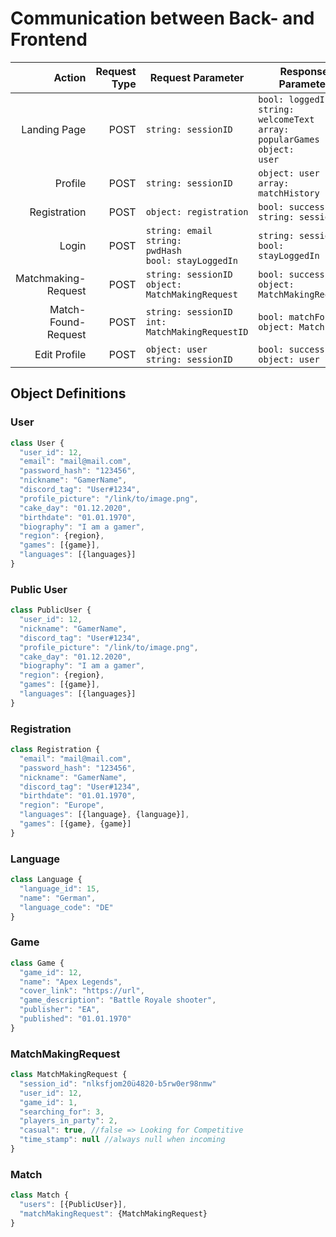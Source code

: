 # Communication between Back- and Frontend

|Action|Request Type|Request Parameter|Response Parameter|
|---:|---:|---|---|
|Landing Page|POST|<code>string: sessionID</code>|<code>bool: loggedIn</code> <br> <code>string: welcomeText</code><br><code>array: popularGames</code><br><code>object: user</code>|
|Profile|POST|<code>string: sessionID</code>|<code>object: user</code><br><code>array: matchHistory</code>
|Registration|POST|<code>object: registration</code>|<code>bool: successful</code><br><code>string: sessionID</code>
|Login|POST|<code>string: email</code><br><code>string: pwdHash</code><br><code>bool: stayLoggedIn</code>|<code>string: sessionID</code><br><code>bool: stayLoggedIn</code>
|Matchmaking- <br> Request|POST|<code>string: sessionID</code><br><code>object: MatchMakingRequest|<code>bool: successful</code><br><code>object: MatchMakingRequest</code>
|Match-Found- <br> Request|POST|<code>string: sessionID</code><br><code>int: MatchMakingRequestID|<code>bool: matchFound</code><br><code>object: Match</code>
|Edit Profile|POST|<code>object: user</code><br><code>string: sessionID</code>|<code>bool: successful</code><br><code>object: user</code>

## Object Definitions
### User
```javascript
class User {
  "user_id": 12,
  "email": "mail@mail.com",
  "password_hash": "123456",
  "nickname": "GamerName",
  "discord_tag": "User#1234",
  "profile_picture": "/link/to/image.png",
  "cake_day": "01.12.2020",
  "birthdate": "01.01.1970",
  "biography": "I am a gamer",
  "region": {region},
  "games": [{game}],
  "languages": [{languages}]
}
```

### Public User
```javascript
class PublicUser {
  "user_id": 12,
  "nickname": "GamerName",
  "discord_tag": "User#1234",
  "profile_picture": "/link/to/image.png",
  "cake_day": "01.12.2020",
  "biography": "I am a gamer",
  "region": {region},
  "games": [{game}],
  "languages": [{languages}]
}
```

### Registration
```javascript
class Registration {
  "email": "mail@mail.com",
  "password_hash": "123456",
  "nickname": "GamerName",
  "discord_tag": "User#1234",
  "birthdate": "01.01.1970",
  "region": "Europe",
  "languages": [{language}, {language}],
  "games": [{game}, {game}]
}
```

### Language
```javascript
class Language {
  "language_id": 15,
  "name": "German",
  "language_code": "DE"
}
```

### Game
```javascript
class Game {
  "game_id": 12,
  "name": "Apex Legends",
  "cover_link": "https://url",
  "game_description": "Battle Royale shooter",
  "publisher": "EA",
  "published": "01.01.1970"
}
```

### MatchMakingRequest
```javascript
class MatchMakingRequest {
  "session_id": "nlksfjom20ü4820-b5rw0er98nmw"
  "user_id": 12,
  "game_id": 1,
  "searching_for": 3,
  "players_in_party": 2,
  "casual": true, //false => Looking for Competitive
  "time_stamp": null //always null when incoming
}
```

### Match
```javascript
class Match {
  "users": [{PublicUser}],
  "matchMakingRequest": {MatchMakingRequest}
}
```

